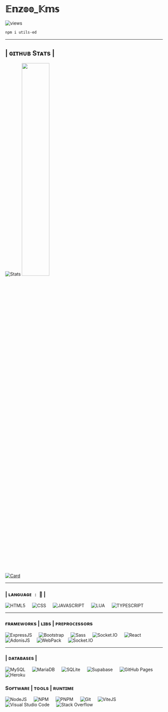 # 𝔼𝕟𝕫𝕠𝕠_𝕂𝕞𝕤

![views](https://komarev.com/ghpvc/?username=EnzooKms&color=ff69b4&style=for-the-badge&label=MES+VUES)

```bash
npm i utils-ed
```

-----------------

## | ɢɪᴛʜᴜʙ Sᴛᴀᴛs |

![Stats](https://github-readme-stats.vercel.app/api?username=EnzooKms&show_icons=true&include_all_commits=true&theme=neon)
<img width="41.7%" src='https://github-readme-stats.vercel.app/api/top-langs/?username=EnzooKms&layout=compact&langs_count=8&theme=neon'/>
<br>
[![Card](https://github-readme-stats-git-masterrstaa-rickstaa.vercel.app/api/pin/?username=EnzooKms&repo=Express-session&theme=neon)](https://github.com/EnzooKms/Express-session)

-----------------

### | ʟᴀɴɢᴜᴀɢᴇ ﹕ 🧷 |

<span>
  <img alt="HTML5" src="https://img.shields.io/badge/html5-orange?&style=for-the-badge&logo=html5&logoColor=white"/>
  &emsp;
  <img alt="CSS" src="https://img.shields.io/badge/css3%20-%231572B6.svg?&style=for-the-badge&logo=css3&logoColor=white"/>
  &emsp;
  <img alt="JAVASCRIPT" src="https://img.shields.io/badge/javascript%20-%23323330.svg?&style=for-the-badge&logo=javascript&logoColor=%23F7DF1E"/>
  &emsp;
  <img alt="LUA" src="https://img.shields.io/badge/lua-%232C2D72.svg?style=for-the-badge&logo=lua&logoColor=white"/>
  &emsp;
  <img alt="TYPESCRIPT" src="https://img.shields.io/badge/typescript-%23007ACC.svg?style=for-the-badge&logo=typescript&logoColor=white"/>
  
<span/>

-----------------

### ғʀᴀᴍᴇᴡᴏʀᴋs | ʟɪʙs | ᴘʀᴇᴘʀᴏᴄᴇssᴏʀs

<span>
  <img alt="ExpressJS" src="https://img.shields.io/badge/express.js-%23404d59.svg?style=for-the-badge&logo=express&logoColor=%2361DAFB"/>
  &emsp;
  <img alt="Bootstrap" src="https://img.shields.io/badge/bootstrap-%238511FA.svg?style=for-the-badge&logo=bootstrap&logoColor=white"/>
  &emsp;
  <img alt="Sass" src="https://img.shields.io/badge/SASS-hotpink.svg?style=for-the-badge&logo=SASS&logoColor=white"/>
   &emsp;
  <img alt="Socket.IO" src="https://img.shields.io/badge/Socket.io-black?style=for-the-badge&logo=socket.io&badgeColor=010101"/>
   &emsp;
  <img alt="React" src="https://img.shields.io/badge/React-6adcf5?style=for-the-badge&logo=react&logoColor=black"/>
   &emsp;
  <img alt="AdonisJS" src="https://img.shields.io/badge/adonisjs-%23220052.svg?style=for-the-badge&logo=adonisjs&logoColor=white"/>
   &emsp;
  <img alt="WebPack" src="https://img.shields.io/badge/webpack-%238DD6F9.svg?style=for-the-badge&logo=webpack&logoColor=black"/>
   &emsp;
  <img alt="Socket.IO" src="https://img.shields.io/badge/Socket.io-black?style=for-the-badge&logo=socket.io&badgeColor=010101"/>

<span/>

-----------------

### | ᴅᴀᴛᴀʙᴀsᴇs |

<span>
  <img alt="MySQL" src="https://img.shields.io/badge/MySQL-00000F?style=for-the-badge&logo=mysql&logoColor=white">
  &emsp;
  <img alt="MariaDB" src="https://img.shields.io/badge/MariaDB-003545?style=for-the-badge&logo=mariadb&logoColor=white"/>
  &emsp;
  <img alt="SQLite" src="https://img.shields.io/badge/SQLite-07405E?style=for-the-badge&logo=sqlite&logoColor=white"/>
  &emsp;
  <img alt="Supabase" src="https://img.shields.io/badge/Supabase-3ECF8E?style=for-the-badge&logo=supabase&logoColor=white"/>
  &emsp;
  <img alt="GitHub Pages" src="https://img.shields.io/badge/github%20pages-121013?style=for-the-badge&logo=github&logoColor=white">
  &emsp;
  <img alt="Heroku" src="https://img.shields.io/badge/heroku-%23430098.svg?style=for-the-badge&logo=heroku&logoColor=white"/>
<span/>
  
###  Sᴏғᴛᴡᴀʀᴇ | ᴛᴏᴏʟs | ʀᴜɴᴛɪᴍᴇ
  
<span>
  <img alt="NodeJS" src="https://img.shields.io/badge/Node.JS-036e02?style=for-the-badge&logo=node.js&logoColor=white"/>
  &emsp;
  <img alt="NPM" src="https://img.shields.io/badge/NPM-%23CB3837.svg?style=for-the-badge&logo=npm&logoColor=white"/>
  &emsp;
  <img alt="PNPM" src="https://img.shields.io/badge/pnpm-%234a4a4a.svg?style=for-the-badge&logo=pnpm&logoColor=f69220"/>
  &emsp;
  <img alt="Git" src="https://img.shields.io/badge/Git-F05032?style=for-the-badge&logo=git&logoColor=white">
  &emsp;
  <img alt="ViteJS" src="https://img.shields.io/badge/vite-%23646CFF.svg?style=for-the-badge&logo=vite&logoColor=white"/>
  &emsp;
  <img alt="Visual Studio Code" src="https://img.shields.io/badge/Visual_Studio_Code-0078D4?style=for-the-badge&logo=visual%20studio%20code&logoColor=white">
  &emsp;
  <img alt="Stack Overflow" src="https://img.shields.io/badge/Stack_Overflow-FE7A16?style=for-the-badge&logo=stack-overflow&logoColor=white">
<span/>
